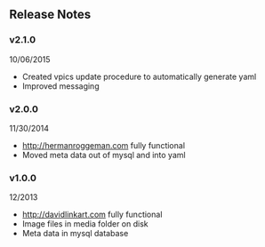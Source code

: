 Release Notes
-------------

### v2.1.0
10/06/2015

* Created vpics update procedure to automatically generate yaml
* Improved messaging

### v2.0.0
11/30/2014

* http://hermanroggeman.com fully functional
* Moved meta data out of mysql and into yaml

### v1.0.0
12/2013

* http://davidlinkart.com fully functional
* Image files in media folder on disk
* Meta data in mysql database
